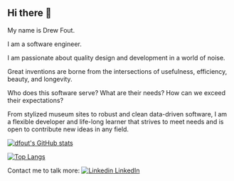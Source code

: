 ## Hi there 👋

My name is Drew Fout. 

I am a software engineer. 

I am passionate about quality design and development in a world of noise. 

Great inventions are borne from the intersections of usefulness, efficiency, beauty, and longevity. 

Who does this software serve? What are their needs? How can we exceed their expectations?



From stylized museum sites to robust and clean data-driven software, I am a flexible developer and life-long learner that strives to meet needs and is open to contribute new ideas in any field.

[![dfout's GitHub stats](https://github-readme-stats.vercel.app/api?username=dfout)](https://github.com/dfout/github-readme-stats)

[![Top Langs](https://github-readme-stats.vercel.app/api/top-langs/?username=dfout&layout=compact)](https://github.com/dfout/github-readme-stats)

Contact me to talk more: 
[![Linkedin](https://i.sstatic.net/gVE0j.png) LinkedIn](https://www.linkedin.com/in/drew-fout/)
&nbsp;

 
